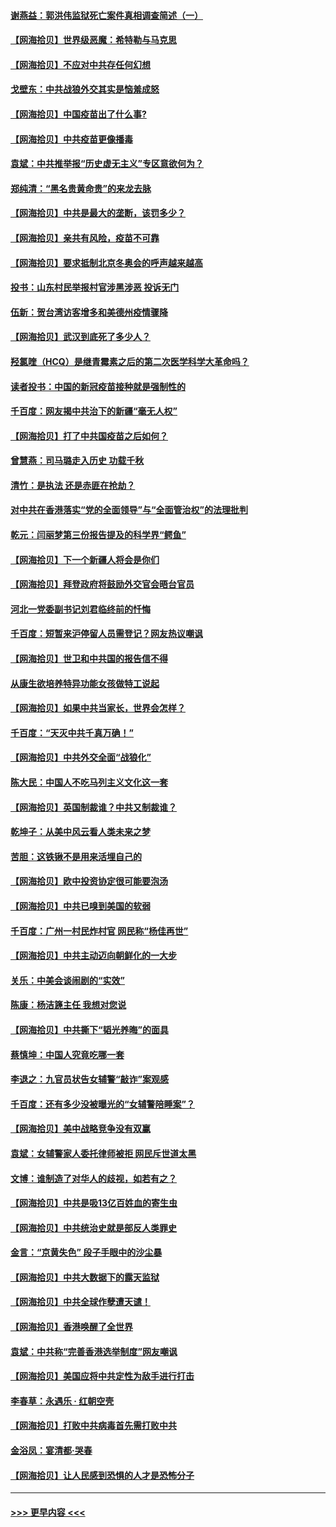 #### [谢燕益：郭洪伟监狱死亡案件真相调查简述（一）](../pages/nsc993/n12885648.md?t=04170952) 
#### [【网海拾贝】世界级恶魔：希特勒与马克思](../pages/nsc993/n12884062.md?t=04170952) 
#### [【网海拾贝】不应对中共存任何幻想](../pages/nsc993/n12881460.md?t=04170952) 
#### [戈壁东：中共战狼外交其实是恼羞成怒](../pages/nsc993/n12880392.md?t=04170952) 
#### [【网海拾贝】中国疫苗出了什么事?](../pages/nsc993/n12879124.md?t=04170952) 
#### [【网海拾贝】中共疫苗更像播毒](../pages/nsc993/n12876631.md?t=04170952) 
#### [袁斌：中共推举报“历史虚无主义”专区意欲何为？](../pages/nsc993/n12876530.md?t=04170952) 
#### [郑纯清：“黑名贵黄命贵”的来龙去脉](../pages/nsc993/n12875589.md?t=04170952) 
#### [【网海拾贝】中共是最大的垄断，该罚多少？](../pages/nsc993/n12874006.md?t=04170952) 
#### [【网海拾贝】亲共有风险，疫苗不可靠](../pages/nsc993/n12872224.md?t=04170952) 
#### [【网海拾贝】要求抵制北京冬奥会的呼声越来越高](../pages/nsc993/n12868962.md?t=04170952) 
#### [投书：山东村民举报村官涉黑涉恶 投诉无门](../pages/nsc993/n12869726.md?t=04170952) 
#### [伍新：贺台湾访客增多和美德州疫情骤降](../pages/nsc993/n12865651.md?t=04170952) 
#### [【网海拾贝】武汉到底死了多少人？](../pages/nsc993/n12863707.md?t=04170952) 
#### [羟氯喹（HCQ）是继青霉素之后的第二次医学科学大革命吗？](../pages/nsc993/n12638564.md?t=04170952) 
#### [读者投书：中国的新冠疫苗接种就是强制性的](../pages/nsc993/n12859932.md?t=04170952) 
#### [千百度：网友揭中共治下的新疆“毫无人权”](../pages/nsc993/n12858385.md?t=04170952) 
#### [【网海拾贝】打了中共国疫苗之后如何？](../pages/nsc993/n12857866.md?t=04170952) 
#### [曾慧燕：司马璐走入历史 功载千秋](../pages/nsc993/n12856996.md?t=04170952) 
#### [清竹：是执法 还是赤匪在抢劫？](../pages/nsc993/n12856952.md?t=04170952) 
#### [对中共在香港落实“党的全面领导”与“全面管治权”的法理批判](../pages/nsc993/n12856929.md?t=04170952) 
#### [乾元：闫丽梦第三份报告提及的科学界“鳄鱼”](../pages/nsc993/n12855985.md?t=04170952) 
#### [【网海拾贝】下一个新疆人将会是你们](../pages/nsc993/n12855864.md?t=04170952) 
#### [【网海拾贝】拜登政府将鼓励外交官会晤台官员](../pages/nsc993/n12853615.md?t=04170952) 
#### [河北一党委副书记刘君临终前的忏悔](../pages/nsc993/n12849420.md?t=04170952) 
#### [千百度：短暂来沪停留人员需登记？网友热议嘲讽](../pages/nsc993/n12853497.md?t=04170952) 
#### [【网海拾贝】世卫和中共国的报告信不得](../pages/nsc993/n12850902.md?t=04170952) 
#### [从康生欲培养特异功能女孩做特工说起](../pages/nsc993/n12849289.md?t=04170952) 
#### [【网海拾贝】如果中共当家长，世界会怎样？](../pages/nsc993/n12848436.md?t=04170952) 
#### [千百度：“天灭中共千真万确！”](../pages/nsc993/n12845659.md?t=04170952) 
#### [【网海拾贝】中共外交全面“战狼化”](../pages/nsc993/n12845607.md?t=04170952) 
#### [陈大民：中国人不吃马列主义文化这一套](../pages/nsc993/n12842496.md?t=04170952) 
#### [【网海拾贝】英国制裁谁？中共又制裁谁？](../pages/nsc993/n12840909.md?t=04170952) 
#### [乾坤子：从美中风云看人类未来之梦](../pages/nsc993/n12840590.md?t=04170952) 
#### [苦胆：这铁锹不是用来活埋自己的](../pages/nsc993/n12839512.md?t=04170952) 
#### [【网海拾贝】欧中投资协定很可能要泡汤](../pages/nsc993/n12835122.md?t=04170952) 
#### [【网海拾贝】中共已嗅到美国的软弱](../pages/nsc993/n12832411.md?t=04170952) 
#### [千百度：广州一村民炸村官 网民称“杨佳再世”](../pages/nsc993/n12832380.md?t=04170952) 
#### [【网海拾贝】中共主动迈向朝鲜化的一大步](../pages/nsc993/n12829887.md?t=04170952) 
#### [关乐：中美会谈闹剧的“实效”](../pages/nsc993/n12826698.md?t=04170952) 
#### [陈康：杨洁篪主任  我想对您说](../pages/nsc993/n12826609.md?t=04170952) 
#### [【网海拾贝】中共撕下“韬光养晦”的面具](../pages/nsc993/n12826459.md?t=04170952) 
#### [蔡慎坤：中国人究竟吃哪一套](../pages/nsc993/n12826010.md?t=04170952) 
#### [李退之：九官员状告女辅警“敲诈”案观感](../pages/nsc993/n12823984.md?t=04170952) 
#### [千百度：还有多少没被曝光的“女辅警陪睡案”？](../pages/nsc993/n12822136.md?t=04170952) 
#### [【网海拾贝】美中战略竞争没有双赢](../pages/nsc993/n12822105.md?t=04170952) 
#### [袁斌：女辅警家人委托律师被拒 网民斥世道太黑](../pages/nsc993/n12822004.md?t=04170952) 
#### [文博：谁制造了对华人的歧视，如若有之？](../pages/nsc993/n12821635.md?t=04170952) 
#### [【网海拾贝】中共是吸13亿百姓血的寄生虫](../pages/nsc993/n12819191.md?t=04170952) 
#### [【网海拾贝】中共统治史就是部反人类罪史](../pages/nsc993/n12816738.md?t=04170952) 
#### [金言：“京黄失色” 段子手眼中的沙尘暴](../pages/nsc993/n12815700.md?t=04170952) 
#### [【网海拾贝】中共大数据下的露天监狱](../pages/nsc993/n12811075.md?t=04170952) 
#### [【网海拾贝】中共全球作孽遭天谴！](../pages/nsc993/n12810258.md?t=04170952) 
#### [【网海拾贝】香港唤醒了全世界](../pages/nsc993/n12809100.md?t=04170952) 
#### [袁斌：中共称“完善香港选举制度”网友嘲讽](../pages/nsc993/n12808994.md?t=04170952) 
#### [【网海拾贝】美国应将中共定性为敌手进行打击](../pages/nsc993/n12806870.md?t=04170952) 
#### [李春草：永遇乐 · 红朝空壳](../pages/nsc993/n12805365.md?t=04170952) 
#### [【网海拾贝】打败中共病毒首先需打败中共](../pages/nsc993/n12803930.md?t=04170952) 
#### [金浴凤：宴清都‧哭春](../pages/nsc993/n12801601.md?t=04170952) 
#### [【网海拾贝】让人民感到恐惧的人才是恐怖分子](../pages/nsc993/n12799347.md?t=04170952) 

----
#### [ >>> 更早内容 <<< ](../indexes/nsc993-earlier.md)
